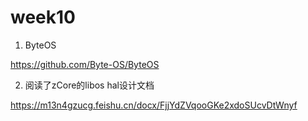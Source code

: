 # week10

1. ByteOS

https://github.com/Byte-OS/ByteOS

2. 阅读了zCore的libos hal设计文档

https://m13n4gzucg.feishu.cn/docx/FjjYdZVqooGKe2xdoSUcvDtWnyf

